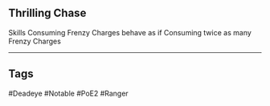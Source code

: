 ## Thrilling Chase
Skills Consuming Frenzy Charges behave as if Consuming twice as many Frenzy Charges

---
## Tags
#Deadeye
#Notable
#PoE2
#Ranger

